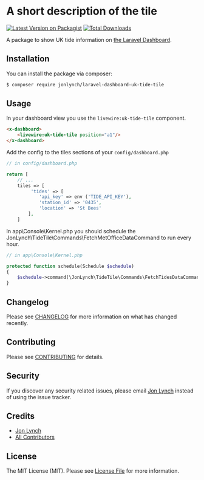 # A short description of the tile

[![Latest Version on Packagist](https://img.shields.io/packagist/v/jonlynch/laravel-dashboard-uk-tide-tile.svg?style=flat-square)](https://packagist.org/packages/jonlynch/laravel-dashboard-uk-tide-tile)
[![Total Downloads](https://img.shields.io/packagist/dt/jonlynch/laravel-dashboard-uk-tide-tile.svg?style=flat-square)](https://packagist.org/packages/jonlynch/laravel-dashboard-uk-tide-tile)

A package to show UK tide information on [the Laravel Dashboard](https://docs.spatie.be/laravel-dashboard).

## Installation

You can install the package via composer:

```bash
$ composer require jonlynch/laravel-dashboard-uk-tide-tile
```

## Usage

In your dashboard view you use the `livewire:uk-tide-tile` component.

```html
<x-dashboard>
    <livewire:uk-tide-tile position="a1"/>
</x-dashboard>
```

Add the config to the tiles sections of your `config/dashboard.php`

```php
// in config/dashboard.php

return [
    // ...
    tiles => [
         'tides' => [
            'api_key' => env ('TIDE_API_KEY'),
            'station_id' => '0435',
            'location' => 'St Bees'
        ],
    ]
```

In app\Console\Kernel.php you should schedule the JonLynch\TideTile\Commands\FetchMetOfficeDataCommand to run every hour.

``` php
// in app\Console\Kernel.php

protected function schedule(Schedule $schedule)
{
    $schedule->command(\JonLynch\TideTile\Commands\FetchTidesDataCommand::class)->hourly();
}
```

## Changelog

Please see [CHANGELOG](CHANGELOG.md) for more information on what has changed recently.

## Contributing

Please see [CONTRIBUTING](CONTRIBUTING.md) for details.

## Security

If you discover any security related issues, please email [Jon Lynch](https://github.com/jonlynch) instead of using the issue tracker.

## Credits

- [Jon Lynch](https://github.com/jonlynch)
- [All Contributors](../../contributors)

## License

The MIT License (MIT). Please see [License File](LICENSE.md) for more information.
